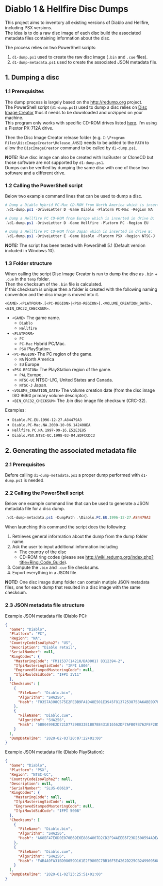 # Diablo 1 &amp; Hellfire Disc Dumps

This project aims to inventory all existing versions of Diablo and Hellfire, including PSX versions.  
The idea is to do a raw disc image of each disc build the associated metadata files containing information about the disc.

The process relies on two PowerShell scripts:
1. `d1-dump.ps1` used to create the raw disc image (`.bin` and `.cue` files).
2. `d1-dump-metadata.ps1` used to create the associated JSON metadata file.

## 1. Dumping a disc
### 1.1 Prerequisites

The dump process is largely based on the http://redump.org project.  
The PowerShell script (`d1-dump.ps1`) used to dump a disc relies on [Disc Image Creator](https://github.com/saramibreak/DiscImageCreator) thus it needs to be downloaded and unzipped on your machine.  
This program only works with specific CD-ROM drives listed [here](http://wiki.redump.org/index.php?title=DiscImageCreator:_Optical_Disc_Drive_Compatibility). I'm using a Plextor PX-712A drive.

Then the Disc Image Creator release folder (e.g. `C:\Program Files\DiscImageCreator\Release_ANSI`) needs to be added to the `PATH` to allow the `DiscImageCreator` command to be called by `d1-dump.ps1`.

__NOTE:__ Raw disc image can also be created with IsoBuster or CloneCD but those software are not supported by `d1-dump.ps1`.  
Dumps can be verified by dumping the same disc with one of those two software and a different drive. 

### 1.2 Calling the PowerShell script

Below two example command lines that can be used to dump a disc.

```powershell
# Dump a Diablo hybrid PC-Mac CD-ROM from North America which is inserted in drive D:
.\d1-dump.ps1 -DriveLetter D -Game Diablo -Platorm PC-Mac -Region NA

# Dump a Hellfire PC CD-ROM from Europe which is inserted in drive D:
.\d1-dump.ps1 -DriveLetter D -Game Hellfire -Platorm PC -Region EU

# Dump a Hellfire PC CD-ROM from Japan which is inserted in drive E:
.\d1-dump.ps1 -DriveLetter E -Game Diablo -Platorm PSX -Region NTSC-J
```

__NOTE:__ The script has been tested with PowerShell 5.1 (Default version included in Windows 10).

### 1.3 Folder structure

When calling the script Disc Image Creator is run to dump the disc as `.bin` + `.cue` in the `temp` folder.  
Then the checksum of the `.bin` file is calculated.  
If this checksum is unique then a folder is created with the following naming convention and the disc image is moved into it.

`<GAME>.<PLATFORM>.[<PC-REGION>|<PSX-REGION>].<VOLUME_CREATION_DATE>.<BIN_CRC32_CHECKSUM>`.

- `<GAME>` The game name.
    - `Diablo`
    - `Hellfire`
- `<PLATFORM>`
    - `PC`
    - `PC-Mac` Hybrid PC/Mac.
    - `PSX` PlayStation.
- `<PC-REGION>` The PC region of the game.
    - `NA` North America
    - `EU` Europe
- `<PSX-REGION>` The PlayStation region of the game.
    - `PAL` Europe. 
    - `NTSC-UC` NTSC-U/C, United States and Canada.
    - `NTSC-J` Japan.
- `<VOLUME_CREATION_DATE>` The volume creation date (from the disc image ISO 9660 primary volume descriptor).
- `<BIN_CRC32_CHECKSUM>` The .bin disc image file checksum (CRC-32).

Examples:

- `Diablo.PC.EU.1996-12-27.A84479A3`
- `Diablo.PC-Mac.NA.2000-10-06.142408EA`
- `Hellfire.PC.NA.1997-09-16.E52E3E85`
- `Diablo.PSX.NTSC-UC.1998-03-04.BDFCCDC3`

## 2. Generating the associated metadata file
### 2.1 Prerequisites

Before calling `d1-dump-metadata.ps1` a proper dump performed with `d1-dump.ps1` is needed.

### 2.2 Calling the PowerShell script

Below one example command line that can be used to generate a JSON metadata file for a disc dump.

```powershell
.\d1-dump-metadata.ps1 -DumpPath .\Diablo.PC.EU.1996-12-27.A84479A3
```

When launching this command the script does the following:
1. Retrieves general information about the dump from the dump folder name.
2. Ask the user to input additional information including
    - The country of the disc
    - CD-ROM ring codes (please see http://wiki.redump.org/index.php?title=Ring_Code_Guide).
3. Compute the `.bin` and `.cue` file checksums.
4. Export everything in a JSON file.

__NOTE:__ One disc image dump folder can contain mutiple JSON metadata files, one for each dump that resulted in a disc image with the same checksum.

### 2.3 JSON metadata file structure

Example JSON metadata file (Diablo PC):
```json
{
  "Game": "Diablo",
  "Platform": "PC",
  "Region": "NA",
  "CountryCodeIsoAlpha2": "US",
  "Description": "Diablo retail",
  "SerialNumber": null,
  "RingCodes": {
    "MasteringCode": "FM11537(14210/DA0001) B312394-2",
    "IfpiMasteringSidCode": "IFPI L806",
    "EngravedStampedMasteringCode": null,
    "IfpiMouldSidCode": "IFPI 3V11"
  },
  "Checksums": [
    {
      "FileName": "Diablo.bin",
      "Algorithm": "SHA256",
      "Hash": "F0357A308C575E2FEBB9FA1D48E501E3945F81372538758A6ABE0D7F95198324"
    },
    {
      "FileName": "Diablo.cue",
      "Algorithm": "SHA256",
      "Hash": "6B80499E2D721D77298833E1B87B8431E16562DF7AFB07B762F8F28525EA1D4A"
    }
  ],
  "DumpDateTime": "2020-02-03T20:07:22+01:00"
}
```

Example JSON metadata file (Diablo PlayStation):
```json
{
  "Game": "Diablo",
  "Platform": "PSX",
  "Region": "NTSC-UC",
  "CountryCodeIsoAlpha2": null,
  "Description": null,
  "SerialNumber": "SLUS-00619",
  "RingCodes": {
    "MasteringCode": null,
    "IfpiMasteringSidCode": null,
    "EngravedStampedMasteringCode": null,
    "IfpiMouldSidCode": "IFPI 5008"
  },
  "Checksums": [
    {
      "FileName": "Diablo.bin",
      "Algorithm": "SHA256",
      "Hash": "A68BF47E0D0E070B69E6E8864807D2CD2F94AEEB5F23D2508594ADEA4E4EE53F"
    },
    {
      "FileName": "Diablo.cue",
      "Algorithm": "SHA256",
      "Hash": "F4B4A9FA31BD98659D161E2F980EC7BB16F5E4262D225CB249909568769C990F"
    }
  ],
  "DumpDateTime": "2020-01-02T23:25:51+01:00"
}
```
